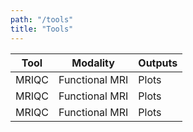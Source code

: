 ```yaml
---
path: "/tools"
title: "Tools"
---
```

| Tool  | Modality       | Outputs |
|-------|----------------|---------|
| MRIQC | Functional MRI | Plots   |
| MRIQC | Functional MRI | Plots   |
| MRIQC | Functional MRI | Plots   |
